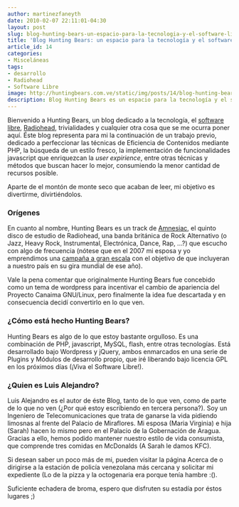 ```yaml
---
author: martinezfaneyth
date: 2010-02-07 22:11:01-04:30
layout: post
slug: blog-hunting-bears-un-espacio-para-la-tecnologia-y-el-software-libre
title: 'Blog Hunting Bears: un espacio para la tecnología y el software libre'
article_id: 14
categories:
- Misceláneas
tags:
- desarrollo
- Radiohead
- Software Libre
image: http://huntingbears.com.ve/static/img/posts/14/blog-hunting-bears-un-espacio-para-la-tecnologia-y-el-software-libre__1.jpg
description: Blog Hunting Bears es un espacio para la tecnología y el software libre.
---
```


Bienvenido a Hunting Bears, un blog dedicado a la tecnología, el [software libre](http://www.gnu.org/philosophy/free-sw.es.html), [Radiohead](http://es.wikipedia.org/wiki/Radiohead), trivialidades y cualquier otra cosa que se me ocurra poner aquí. Éste blog representa para mi la continuación de un trabajo previo, dedicado a perfeccionar las técnicas de Eficiencia de Contenidos mediante PHP, la búsqueda de un estilo fresco, la implementación de funcionalidades javascript que enriquezcan la _user expirience_, entre otras técnicas y métodos que buscan hacer lo mejor, consumiendo la menor cantidad de recursos posible.

Aparte de el montón de monte seco que acaban de leer, mi objetivo es divertirme, divirtiéndolos.

### Orígenes

En cuanto al nombre, Hunting Bears es un track de [Amnesiac](http://es.wikipedia.org/wiki/Amnesiac), el quinto disco de estudio de Radiohead, una banda británica de Rock Alternativo (o Jazz, Heavy Rock, Instrumental, Electrónica, Dance, Rap, ...?) que escucho con algo de frecuencia (nótese que en el 2007 mi esposa y yo emprendimos una [campaña a gran escala](http://www.facebook.com/groups/radioheadvzla) con el objetivo de que incluyeran a nuestro país en su gira mundial de ese año).

Vale la pena comentar que originalmente Hunting Bears fue concebido como un tema de wordpress para incentivar el cambio de apariencia del Proyecto Canaima GNU/Linux, pero finalmente la idea fue descartada y en consecuencia decidí convertirlo en lo que ven.

### ¿Cómo está hecho Hunting Bears?

Hunting Bears es algo de lo que estoy bastante orgulloso. Es una combinación de PHP, javascript, MySQL, flash, entre otras tecnologías. Está desarrollado bajo Wordpress y jQuery, ambos enmarcados en una serie de Plugins y Módulos de desarrollo propio, que iré liberando bajo licencia GPL en los próximos días (¡Viva el Software Libre!).

### ¿Quien es Luis Alejandro?

Luis Alejandro es el autor de éste Blog, tanto de lo que ven, como de parte de lo que no ven (¿Por qué estoy escribiendo en tercera persona?). Soy un Ingeniero de Telecomunicaciones que trata de ganarse la vida pidiendo limosnas al frente del Palacio de Miraflores. Mi esposa (Maria Virginia) e hija (Sarah) hacen lo mismo pero en el Palacio de la Gobernación de Aragua. Gracias a ello, hemos podido mantener nuestro estilo de vida consumista, que comprende tres comidas en McDonalds (A Sarah le damos KFC).

Si desean saber un poco más de mi, pueden visitar la página Acerca de o dirigirse a la estación de policía venezolana más cercana y solicitar mi expediente (Lo de la pizza y la octogenaria era porque tenía hambre :().

Suficiente echadera de broma, espero que disfruten su estadía por éstos lugares ;)
